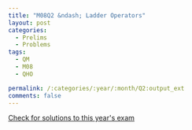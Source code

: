 ```yaml
---
title: "M08Q2 &ndash; Ladder Operators"
layout: post
categories:
  - Prelims
  - Problems
tags:
  - QM
  - M08
  - QHO

permalink: /:categories/:year/:month/Q2:output_ext
comments: false
---
```

<object data="2008M2Q.pdf" type="application/pdf" width="100%" height="500"></object>
<div class="message"><a href='https://princetonprelim.com/prelim/21/'>Check for solutions to this year's exam</a></div>